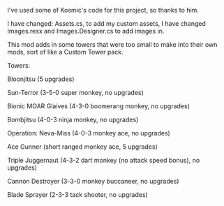I've used some of Kosmic's code for this project, so thanks to him.

I have changed: Assets.cs, to add my custom assets, I have changed Images.resx and Images.Designer.cs to add images in.

This mod adds in some towers that were too small to make into their own mods, sort of like a Custom Tower pack.

Towers:

Bloonjitsu (5 upgrades)

Sun-Terror (3-5-0 super monkey, no upgrades)

Bionic MOAR Glaives (4-3-0 boomerang monkey, no upgrades)

Bombjitsu (4-0-3 ninja monkey, no upgrades)

Operation: Neva-Miss (4-0-3 monkey ace, no upgrades)

Ace Gunner (short ranged monkey ace, 5 upgrades)

Triple Juggernaut (4-3-2 dart monkey (no attack speed bonus), no upgrades)

Cannon Destroyer (3-3-0 monkey buccaneer, no upgrades)

Blade Sprayer (2-3-3 tack shooter, no upgrades)
